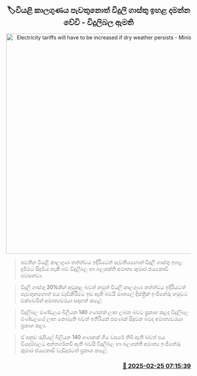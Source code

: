 <p align='center'><b><h2 align='center' title='Electricity tariffs will have to be increased if dry weather persists - Minister of Power'>🏷වියළි කාලගුණය පැවතුනොත් විදුලි ගාස්තු ඉහළ දමන්න වේවි - විදුලිබල ඇමති</h2></b></p>
<p align='center'><img src='https://helakuru.sgp1.cdn.digitaloceanspaces.com/esana/images/lib/electrycity-miter[1].jpg' width='600' alt='Electricity tariffs will have to be increased if dry weather persists - Minister of Power'></p>

> පවතින වියළි කාලගුණ තත්ත්වය ඉදිරියටත් පැවතියහොත් විදුලි ගාස්තු ඉහළ දැමීමට සිදුවිය හැකි බව විදුලිබල හා බලශක්ති අමාත්‍ය කුමාර ජයකොඩි පවසනවා.

> විදුලි ගාස්තු 20%කින් අඩුකළ බවත් නමුත් වියලි කාලගුණ තත්ත්වය ඉදිරියටත් පැවතුනහොත් එය වැඩිකිරීමට ඉඩ ඇති බවයි මාතලේ දිස්ත්‍රික් ඉංජිනේරු හමුවට එක්වෙමින් අමාත්‍යවරයා සඳහන් කළේ.

> විදුලිබල මණ්ඩලය බිලියන 140 ගණනක් ලාභ ලබන බවට ප්‍රකාශ කළද විදුලිබල මණ්ඩලයේ ලාභ නොමැති බවත් ඉතිරියක් පමණක් සිදුවන බවද අමාත්‍යවරයා ප්‍රකාශ කළා.

> ඒ අනුව රුපියල් බිලියන 140 ගණනක් ගිය වසරේ තිබී ඇති බවත් එය වියදම්වලට අන්තර්ගතවී ඇති බවයි විදුලිබල හා බලශක්ති අමාත්‍ය ඉංජිනේරු කුමාර ජයකොඩි වැඩිදුරටත් ප්‍රකාශ කළේ. 



<h3 align='right'><a href='https://www.helakuru.lk/esana/p/107782/'>📅 2025-02-25 07:15:39</a></h3>
